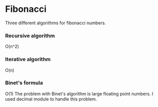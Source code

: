 # Fibonacci
Three different algorithms for fibonacci numbers.
### Recursive algorithm
O(n^2)
### Iterative algorithm
O(n)
### Binet's formula
O(1)
The problem with Binet's algorithm is large floating point numbers.
I used decimal module to handle this problem.
